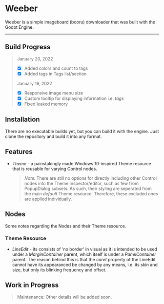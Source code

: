 # Weeber
Weeber is a simple imageboard (booru) downloader that was built with the Godot Engine.

---

## Build Progress
<blockquote>
January 20, 2022

- [x] Added colors and count to tags
- [x] Added tags in Tags list/section

January 19, 2022

- [x] Responsive image menu size
- [x] Custom tooltip for displaying information i.e. <em>tags</em>
- [x] Fixed leaked memory

</blockquote>

## Installation
There are no executable builds yet, but you can build it with the engine. Just clone the
repository and build it into any format.

## Features
 - <em>Theme</em> - a painstakingly made Windows 10-inspired Theme resource that is reusable for varying Control nodes. <blockquote><em>Note:</em> There are still no options for directly including other Control nodes into the Theme inspector/editor, such as few from PopupDialog subsets. As
such, their styling are seperated from the main <em>default</em> Theme resource. Therefore,
these excluded ones are applied individually.</blockquote>

## Nodes
Some notes regarding the Nodes and their Theme resource.

### Theme Resource
- <em>LineEdit</em> - its consists of 'no border' in visual as it is intended to be used under a <em>MarginContainer</em> parent, which itself is under a <em>PanelContainer</em> parent. The reason behind this is that the <em>caret</em> property of the LineEdit cannot have its appearanced be changed by any means, i.e. its skin and size, but only its blinking frequency and offset.


## Work in Progress
<blockquote>Maintenance: Other details will be added soon.</blockquote>